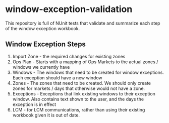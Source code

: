 # window-exception-validation
This repository is full of NUnit tests that validate and summarize each step of the window exception workbook. 

## Window Exception Steps 
1. Import Zone - the required changes for existing zones
1. Ops Plan - Starts with a mapping of Ops Markets to the actual zones / windows we currently have
1. Windows - The windows that need to be created for window exceptions. Each exception should have a new window
1. Zones - The zones that need to be created. We should only create zones for markets / days that otherwise would not have a zone.
1. Exceptions - Exceptions that link existing windows to their exception window. Also contains text shown to the user, and the days the exception is in effect
1. LCM - for LCM communications, rather than using their existing workbook given it is out of date.

